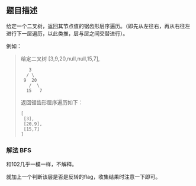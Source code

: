 ## 题目描述
给定一个二叉树，返回其节点值的锯齿形层序遍历。（即先从左往右，再从右往左进行下一层遍历，以此类推，层与层之间交替进行）。

例如：
>给定二叉树 [3,9,20,null,null,15,7],
>
>```
>    3
>   / \
>  9  20
>    /  \
>   15   7
>```
>
>返回锯齿形层序遍历如下：
>
>```
>[
>  [3],
>  [20,9],
>  [15,7]
>]
>```

### 解法 BFS
和102几乎一模一样，不解释。

就加上一个判断该层是否是反转的flag，收集结果时注意一下即可。